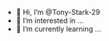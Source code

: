 - 👋 Hi, I’m @Tony-Stark-29
- 👀 I’m interested in ...
- 🌱 I’m currently learning ...
 
 

<!---
Tony-Stark-29/Tony-Stark-29 is a ✨ special ✨ repository because its `README.md` (this file) appears on your GitHub profile.
You can click the Preview link to take a look at your changes.
--->

